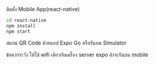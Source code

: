 ติดตั้ง Mobile App(react-native)

```bash
cd react-native
npm install
npm start
```
สแกน QR Code ด้วยแอป Expo Go หรือรันบน Simulator

ข้อควรระวัง  ให้ใช้ wifi เดียวกับเครื่อง server expo ถ้าจะรันบน mobile